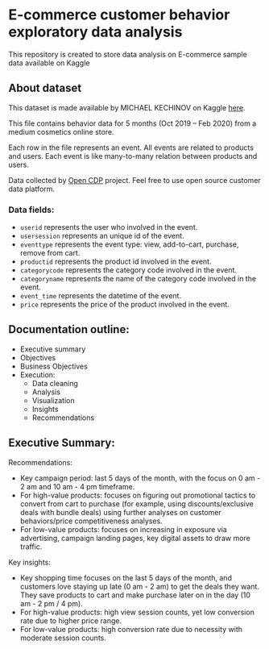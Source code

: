 # E-commerce customer behavior exploratory data analysis
This repository is created to store data analysis on E-commerce sample data available on Kaggle

## About dataset

This dataset is made available by MICHAEL KECHINOV on Kaggle [here](https://www.kaggle.com/datasets/mkechinov/ecommerce-events-history-in-cosmetics-shop). 

This file contains behavior data for 5 months (Oct 2019 – Feb 2020) from a medium cosmetics online store.

Each row in the file represents an event. All events are related to products and users. Each event is like many-to-many relation between products and users.

Data collected by [Open CDP](https://rees46.com/en/open-cdp) project. Feel free to use open source customer data platform.

### Data fields: 
* ```userid``` represents the user who involved in the event. 
* ```usersession``` represents an unique id of the event.
* ```eventtype``` represents the event type: view, add-to-cart, purchase, remove from cart.
* ```productid``` represents the product id involved in the event. 
* ```categorycode``` represents the category code involved in the event.
* ```categoryname``` represents the name of the category code involved in the event. 
* ```event_time``` represents the datetime of the event.
* ```price``` represents the price of the product involved in the event. 


## Documentation outline:
* Executive summary
* Objectives
* Business Objectives
* Execution:
  + Data cleaning
  + Analysis
  + Visualization
  + Insights
  + Recommendations

## Executive Summary:

Recommendations: 
* Key campaign period: last 5 days of the month, with the focus on 0 am - 2 am and 10 am - 4 pm timeframe. 
* For high-value products: focuses on figuring out promotional tactics to convert from cart to purchase (for example, using discounts/exclusive deals with bundle deals) using further analyses on customer behaviors/price competitiveness analyses. 
* For low-value products: focuses on increasing in exposure via advertising, campaign landing pages, key digital assets to draw more traffic. 

Key insights: 
* Key shopping time focuses on the last 5 days of the month, and customers love staying up late (0 am - 2 am) to get the deals they want. They save products to cart and make purchase later on in the day (10 am - 2 pm / 4 pm).
* For high-value products: high view session counts, yet low conversion rate due to higher price range. 
* For low-value products: high conversion rate due to necessity with moderate session counts. 
